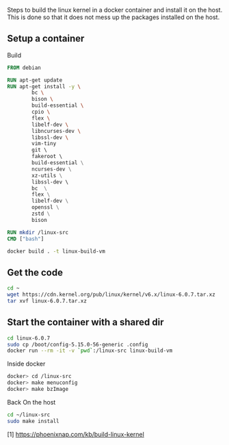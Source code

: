 Steps to build the linux kernel in a docker container and install it on the host.
This is done so that it does not mess up the packages installed on the host.


## Setup a container

Build
```Dockerfile
FROM debian

RUN apt-get update
RUN apt-get install -y \
        bc \
        bison \
        build-essential \
        cpio \
        flex \
        libelf-dev \
        libncurses-dev \
        libssl-dev \
        vim-tiny
        git \ 
        fakeroot \ 
        build-essential \
        ncurses-dev \
        xz-utils \
        libssl-dev \ 
        bc  \
        flex \
        libelf-dev \
        openssl \
        zstd \
        bison

RUN mkdir /linux-src
CMD ["bash"]

```

```bash
docker build . -t linux-build-vm
```

## Get the code

```bash
cd ~
wget https://cdn.kernel.org/pub/linux/kernel/v6.x/linux-6.0.7.tar.xz
tar xvf linux-6.0.7.tar.xz
```

## Start the container with a shared dir

```bash
cd linux-6.0.7
sudo cp /boot/config-5.15.0-56-generic .config
docker run --rm -it -v `pwd`:/linux-src linux-build-vm
```

Inside docker
```bash
docker> cd /linux-src
docker> make menuconfig
docker> make bzImage
```


Back On the host
```bash
cd ~/linux-src
sudo make install
```




[1] https://phoenixnap.com/kb/build-linux-kernel
